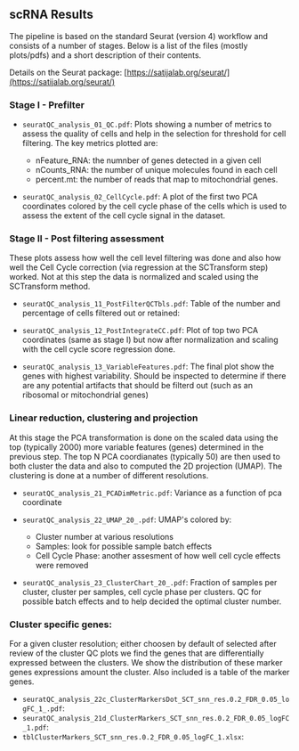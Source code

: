 ## scRNA Results

The pipeline is based on the standard Seurat (version 4) workflow and consists of a number of stages. Below is a list of the files (mostly plots/pdfs) and a short description of their contents.

Details on the Seurat package: [https://satijalab.org/seurat/](https://satijalab.org/seurat/)

### Stage I - Prefilter

- `seuratQC_analysis_01_QC.pdf`: Plots showing a number of metrics to assess the quality of cells and help in the selection for threshold for cell filtering. The key metrics plotted are:

    - nFeature_RNA: the numnber of genes detected in a given cell
    - nCounts_RNA: the number of unique molecules found in each cell
    - percent.mt: the number of reads that map to mitochondrial genes.

- `seuratQC_analysis_02_CellCycle.pdf`: A plot of the first two PCA coordinates colored by the cell cycle phase of the cells which is used to assess the extent of the cell cycle signal in the dataset.

### Stage II - Post filtering assessment

These plots assess how well the cell level filtering was done and also how well the Cell Cycle correction (via regression at the SCTransform step) worked. Not at this step the data is normalized and scaled using the SCTransform method.

- `seuratQC_analysis_11_PostFilterQCTbls.pdf`: Table of the number and percentage of cells filtered out or retained:

- `seuratQC_analysis_12_PostIntegrateCC.pdf`: Plot of top two PCA coordinates (same as stage I) but now after normalization and scaling with the cell cycle score regression done.

- `seuratQC_analysis_13_VariableFeatures.pdf`: The final plot show the genes with highest variability. Should be inspected to determine if there are any potential artifacts that should be filterd out (such as an ribosomal or mitochondrial genes)


### Linear reduction, clustering and projection

At this stage the PCA transformation is done on the scaled data using the top (typically 2000) more variable features (genes) determined in the previous step. The top N PCA coordianates (typically 50) are then used to both cluster the data and also to computed the 2D projection (UMAP). The clustering is done at a number of different resolutions.

- `seuratQC_analysis_21_PCADimMetric.pdf`: Variance as a function of pca coordinate

- `seuratQC_analysis_22_UMAP_20_.pdf`: UMAP's colored by:

    - Cluster number at various resolutions
    - Samples: look for possible sample batch effects
    - Cell Cycle Phase: another assesment of how well cell cycle effects were removed

- `seuratQC_analysis_23_ClusterChart_20_.pdf`: Fraction of samples per cluster, cluster per samples, cell cycle phase per clusters. QC for possible batch effects and to help decided the optimal cluster number.


### Cluster specific genes:

For a given cluster resolution; either choosen by default of selected after review of the cluster QC plots we find the genes that are differentially expressed between the clusters. We show the distribution of these marker genes expressions amount the cluster. Also included is a table of the marker genes.

- `seuratQC_analysis_22c_ClusterMarkersDot_SCT_snn_res.0.2_FDR_0.05_logFC_1_.pdf`:
- `seuratQC_analysis_21d_ClusterMarkers_SCT_snn_res.0.2_FDR_0.05_logFC_1.pdf`:
- `tblClusterMarkers_SCT_snn_res.0.2_FDR_0.05_logFC_1.xlsx`:

